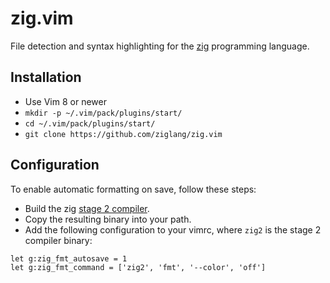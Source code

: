 # zig.vim

File detection and syntax highlighting for the
[zig](http://ziglang.org/) programming language.

## Installation

 * Use Vim 8 or newer
 * `mkdir -p ~/.vim/pack/plugins/start/`
 * `cd ~/.vim/pack/plugins/start/`
 * `git clone https://github.com/ziglang/zig.vim`

## Configuration

To enable automatic formatting on save, follow these steps:

 * Build the zig [stage 2 compiler](https://github.com/ziglang/zig#stage-2-build-self-hosted-zig-from-zig-source-code).
 * Copy the resulting binary into your path.
 * Add the following configuration to your vimrc, where `zig2` is the stage 2
   compiler binary:

```
let g:zig_fmt_autosave = 1
let g:zig_fmt_command = ['zig2', 'fmt', '--color', 'off']
```
